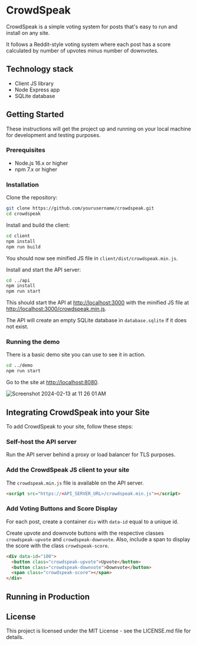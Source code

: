 # CrowdSpeak

CrowdSpeak is a simple voting system for posts that's easy to run and install on any site.  

It follows a Reddit-style voting system where each post has a score calculated by number of upvotes minus number of downvotes. 


## Technology stack
- Client JS library
- Node Express app
- SQLite database

## Getting Started

These instructions will get the project up and running on your local machine for development and testing purposes.

### Prerequisites

- Node.js 16.x or higher
- npm 7.x or higher

### Installation

Clone the repository:

```bash
git clone https://github.com/yourusername/crowdspeak.git
cd crowdspeak
```

Install and build the client:

```bash
cd client
npm install
npm run build
```
You should now see minified JS file in `client/dist/crowdspeak.min.js`.


Install and start the API server:

```bash
cd ../api
npm install
npm run start
```

This should start the API at [http://localhost:3000](http://localhost:3000) with the minified JS file at [http://localhost:3000/crowdspeak.min.js](http://localhost:3000/crowdspeak.min.js).

The API will create an empty SQLite database in `database.sqlite` if it does not exist.  


### Running the demo 

There is a basic demo site you can use to see it in action.

```bash
cd ../demo
npm run start
```

Go to the site at [http://localhost:8080](http://localhost:8080).

![Screenshot 2024-02-13 at 11 26 01 AM](https://github.com/codebyamir/crowd-speak/assets/54147931/4abb5171-e960-4cc1-8e38-b7a1a9bbcf2a)


## Integrating CrowdSpeak into your Site

To add CrowdSpeak to your site, follow these steps:

### Self-host the API server 
Run the API server behind a proxy or load balancer for TLS purposes.

### Add the CrowdSpeak JS client to your site

The `crowdspeak.min.js` file is available on the API server.

```html
<script src="https://<API_SERVER_URL>/crowdspeak.min.js"></script>
```

### Add Voting Buttons and Score Display

For each post, create a container `div` with `data-id` equal to a unique id.

Create upvote and downvote buttons with the respective classes `crowdspeak-upvote` and `crowdspeak-downvote`. Also, include a span to display the score with the class `crowdspeak-score`.

```html
<div data-id="100">
  <button class="crowdspeak-upvote">Upvote</button>
  <button class="crowdspeak-downvote">Downvote</button>
  <span class="crowdspeak-score"></span>
</div>
```

## Running in Production

## License
This project is licensed under the MIT License - see the LICENSE.md file for details.
